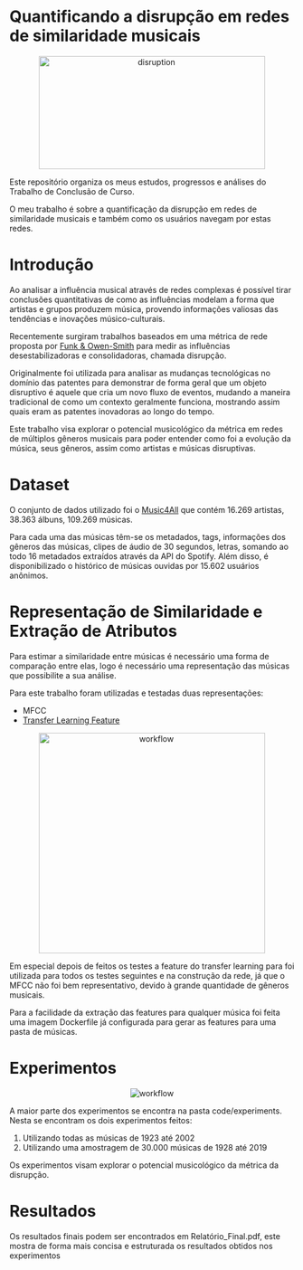 # Quantificando a disrupção em redes de similaridade musicais
<p align="center">
  <img src="https://i.imgur.com/ypbO8JZ.png" alt="disruption" width="400" height="200"/>
</p>
Este repositório organiza os meus estudos, progressos e análises do Trabalho de Conclusão de Curso.

O meu trabalho é sobre a quantificação da disrupção em redes de similaridade musicais e também como os usuários navegam por estas redes.

# Introdução

Ao analisar a influência musical através de redes complexas é possível tirar conclusões quantitativas de como as influências modelam a forma que artistas e grupos produzem música, provendo informações valiosas das tendências e inovações músico-culturais. 

Recentemente surgiram trabalhos baseados em uma métrica de rede proposta por [Funk $\&$ Owen-Smith](http://russellfunk.org/cdindex/static/funk_ms_2016.pdf) para medir as influências desestabilizadoras e consolidadoras, chamada disrupção.

Originalmente foi utilizada para analisar as mudanças tecnológicas no domínio das patentes para demonstrar de forma geral que um objeto disruptivo é aquele que cria um novo fluxo de eventos, mudando a maneira tradicional de como um contexto geralmente funciona, mostrando assim quais eram as patentes inovadoras ao longo do tempo.

Este trabalho visa explorar o potencial musicológico da métrica em redes de múltiplos gêneros musicais para poder entender como foi a evolução da música, seus gêneros, assim como artistas e músicas disruptivas.

# Dataset

O conjunto de dados utilizado foi o [Music4All](https://sites.google.com/view/contact4music4all) que contém 16.269 artistas, 38.363 álbuns, 109.269 músicas. 

Para cada uma das músicas têm-se os metadados, tags, informações dos gêneros das músicas, clipes de áudio de 30 segundos, letras, somando ao todo 16 metadados extraídos através da API do Spotify. Além disso, é disponibilizado o histórico de músicas ouvidas por 15.602 usuários anônimos. 

# Representação de Similaridade e Extração de Atributos

Para estimar a similaridade entre músicas é necessário uma forma de comparação entre elas, logo é necessário uma representação das músicas que possibilite a sua análise.

Para este trabalho foram utilizadas e testadas duas representações:
- MFCC
- [Transfer Learning Feature](https://github.com/keunwoochoi/transfer_learning_music)

<p align="center">
  <img src="https://github.com/keunwoochoi/transfer_learning_music/raw/master/diagram.png" alt="workflow" width="400" height="390" />
</p>


Em especial depois de feitos os testes a feature do transfer learning para foi utilizada para todos os testes seguintes e na construção da rede, já que o MFCC não foi bem representativo, devido à grande quantidade de gêneros musicais.

Para a facilidade da extração das features para qualquer música foi feita uma imagem Dockerfile já configurada para gerar as features para uma pasta de músicas.

# Experimentos
<p align="center">
  <img src="https://i.imgur.com/aXNcYlL.png" alt="workflow" />
</p>

A maior parte dos experimentos se encontra na pasta code/experiments. 
Nesta se encontram os dois experimentos feitos:

1. Utilizando todas as músicas de 1923 até 2002
2. Utilizando uma amostragem de 30.000 músicas de 1928 até 2019

Os experimentos visam explorar o potencial musicológico da métrica da disrupção.

# Resultados

Os resultados finais podem ser encontrados em Relatório_Final.pdf, este mostra de forma mais concisa e estruturada os resultados obtidos nos experimentos